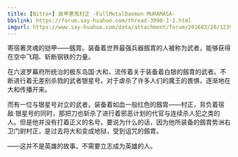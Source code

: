 ```yaml
---
title: [Nitro+] 装甲悪鬼村正 -FullMetalDaemon MURAMASA-
bbslink: https://forum.say-huahuo.com/thread-3990-1-1.html
imgurl: https://www.say-huahuo.com/data/attachment/forum/201603/20/123958vzvcfrjfffjydzfj.png
---
```


寄宿著灵魂的铠甲――劔胄。装备着世界最强兵器劔胄的人被称为武者，能够获得在空中飞翔、斩断钢铁的力量。

在六波罗幕府所统治的极东岛国‧大和，流传着关于装备着白银的劔胄的武者。不断进行着无差别杀戮的武者银星号。对于虐杀了许多人们的魔王的畏惧，逐渐地在大和传播开来。

而有一位与银星号对立的武者。装备着如血一般红色的劔胄――村正，背负着宿敌‧银星号的同时，那把刀也斩杀了进行着邪恶计划的代官与连续杀人犯之类的人。但是他并没有打着正义的名号。要说为什么的话，因为他所装备的劔胄势洲右卫门尉村正，是过去将大和变成地狱，受到诅咒的劔胄。

――这并不是英雄的故事。不需要立志成为英雄的人。<!--more-->
